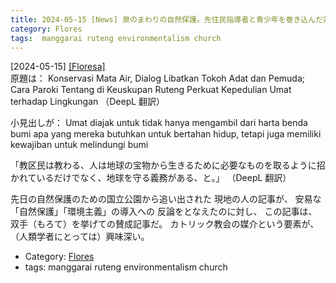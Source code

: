 ```yaml
---
title: 2024-05-15 [News] 泉のまわりの自然保護。先住民指導者と青少年を巻き込んだ対話、ルテン教区の小教区はどのように人々の環境への関心を強めているか ---こんどは、直球の自然保護の擁護論だ
category: Flores
tags:  manggarai ruteng environmentalism church
---
```


[2024-05-15] [[Floresa]](https://floresa.co/reportase/peristiwa/64109/2024/05/03/konservasi-mata-air-dialog-libatkan-tokoh-adat-dan-pemuda-cara-paroki-tentang-di-keuskupan-ruteng-perkuat-kepedulian-umat-terhadap-lingkungan?utm_source=pocket_saves)  
 原題は：
Konservasi Mata Air,
Dialog Libatkan Tokoh Adat dan Pemuda;
Cara Paroki Tentang di Keuskupan Ruteng
Perkuat Kepedulian Umat terhadap Lingkungan
（DeepL 翻訳）

 小見出しが：
Umat diajak untuk tidak hanya mengambil dari harta benda bumi apa yang mereka butuhkan untuk bertahan hidup, tetapi juga memiliki kewajiban untuk melindungi bumi

 「教区民は教わる、人は地球の宝物から生きるために必要なものを取るように招かれているだけでなく、地球を守る義務がある、と。」
（DeepL 翻訳）

 先日の自然保護のための国立公園から追い出された
現地の人の記事が、
安易な「自然保護」「環境主義」の導入への
反論をとなえたのに対し、
この記事は、
双手（もろて）を挙げての賛成記事だ。
カトリック教会の媒介という要素が、
（人類学者にとっては）興味深い。

- Category: [Flores](https://merapano.github.io/categories.html#Flores)
- tags:  manggarai ruteng environmentalism church

